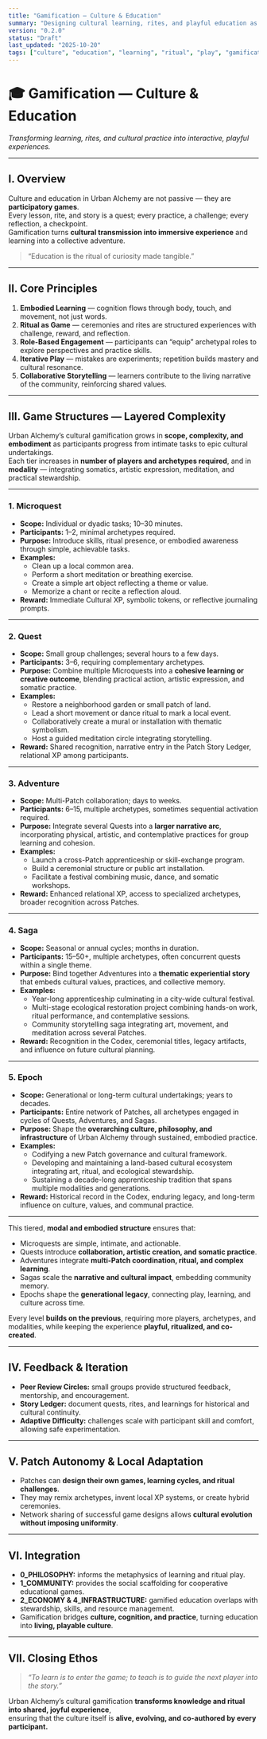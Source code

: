 ```yaml
---
title: "Gamification — Culture & Education"
summary: "Designing cultural learning, rites, and playful education as immersive quests and rituals."
version: "0.2.0"
status: "Draft"
last_updated: "2025-10-20"
tags: ["culture", "education", "learning", "ritual", "play", "gamification"]
---
```


# 🎓 Gamification — Culture & Education
*Transforming learning, rites, and cultural practice into interactive, playful experiences.*

---

## I. Overview
Culture and education in Urban Alchemy are not passive — they are **participatory games**.  
Every lesson, rite, and story is a quest; every practice, a challenge; every reflection, a checkpoint.  
Gamification turns **cultural transmission into immersive experience** and learning into a collective adventure.

> “Education is the ritual of curiosity made tangible.”

---

## II. Core Principles

1. **Embodied Learning** — cognition flows through body, touch, and movement, not just words.  
2. **Ritual as Game** — ceremonies and rites are structured experiences with challenge, reward, and reflection.  
3. **Role-Based Engagement** — participants can “equip” archetypal roles to explore perspectives and practice skills.  
4. **Iterative Play** — mistakes are experiments; repetition builds mastery and cultural resonance.  
5. **Collaborative Storytelling** — learners contribute to the living narrative of the community, reinforcing shared values.

---

## III. Game Structures — Layered Complexity

Urban Alchemy’s cultural gamification grows in **scope, complexity, and embodiment** as participants progress from intimate tasks to epic cultural undertakings.  
Each tier increases in **number of players and archetypes required**, and in **modality** — integrating somatics, artistic expression, meditation, and practical stewardship.

---

### 1. Microquest
- **Scope:** Individual or dyadic tasks; 10–30 minutes.  
- **Participants:** 1–2, minimal archetypes required.  
- **Purpose:** Introduce skills, ritual presence, or embodied awareness through simple, achievable tasks.  
- **Examples:**  
  - Clean up a local common area.  
  - Perform a short meditation or breathing exercise.  
  - Create a simple art object reflecting a theme or value.  
  - Memorize a chant or recite a reflection aloud.  
- **Reward:** Immediate Cultural XP, symbolic tokens, or reflective journaling prompts.

---

### 2. Quest
- **Scope:** Small group challenges; several hours to a few days.  
- **Participants:** 3–6, requiring complementary archetypes.  
- **Purpose:** Combine multiple Microquests into a **cohesive learning or creative outcome**, blending practical action, artistic expression, and somatic practice.  
- **Examples:**  
  - Restore a neighborhood garden or small patch of land.  
  - Lead a short movement or dance ritual to mark a local event.  
  - Collaboratively create a mural or installation with thematic symbolism.  
  - Host a guided meditation circle integrating storytelling.  
- **Reward:** Shared recognition, narrative entry in the Patch Story Ledger, relational XP among participants.

---

### 3. Adventure
- **Scope:** Multi-Patch collaboration; days to weeks.  
- **Participants:** 6–15, multiple archetypes, sometimes sequential activation required.  
- **Purpose:** Integrate several Quests into a **larger narrative arc**, incorporating physical, artistic, and contemplative practices for group learning and cohesion.  
- **Examples:**  
  - Launch a cross-Patch apprenticeship or skill-exchange program.  
  - Build a ceremonial structure or public art installation.  
  - Facilitate a festival combining music, dance, and somatic workshops.  
- **Reward:** Enhanced relational XP, access to specialized archetypes, broader recognition across Patches.

---

### 4. Saga
- **Scope:** Seasonal or annual cycles; months in duration.  
- **Participants:** 15–50+, multiple archetypes, often concurrent quests within a single theme.  
- **Purpose:** Bind together Adventures into a **thematic experiential story** that embeds cultural values, practices, and collective memory.  
- **Examples:**  
  - Year-long apprenticeship culminating in a city-wide cultural festival.  
  - Multi-stage ecological restoration project combining hands-on work, ritual performance, and contemplative sessions.  
  - Community storytelling saga integrating art, movement, and meditation across several Patches.  
- **Reward:** Recognition in the Codex, ceremonial titles, legacy artifacts, and influence on future cultural planning.

---

### 5. Epoch
- **Scope:** Generational or long-term cultural undertakings; years to decades.  
- **Participants:** Entire network of Patches, all archetypes engaged in cycles of Quests, Adventures, and Sagas.  
- **Purpose:** Shape the **overarching culture, philosophy, and infrastructure** of Urban Alchemy through sustained, embodied practice.  
- **Examples:**  
  - Codifying a new Patch governance and cultural framework.  
  - Developing and maintaining a land-based cultural ecosystem integrating art, ritual, and ecological stewardship.  
  - Sustaining a decade-long apprenticeship tradition that spans multiple modalities and generations.  
- **Reward:** Historical record in the Codex, enduring legacy, and long-term influence on culture, values, and communal practice.

---

This tiered, **modal and embodied structure** ensures that:  
- Microquests are simple, intimate, and actionable.  
- Quests introduce **collaboration, artistic creation, and somatic practice**.  
- Adventures integrate **multi-Patch coordination, ritual, and complex learning**.  
- Sagas scale the **narrative and cultural impact**, embedding community memory.  
- Epochs shape the **generational legacy**, connecting play, learning, and culture across time.

Every level **builds on the previous**, requiring more players, archetypes, and modalities, while keeping the experience **playful, ritualized, and co-created**.

---

## IV. Feedback & Iteration

- **Peer Review Circles:** small groups provide structured feedback, mentorship, and encouragement.  
- **Story Ledger:** document quests, rites, and learnings for historical and cultural continuity.  
- **Adaptive Difficulty:** challenges scale with participant skill and comfort, allowing safe experimentation.

---

## V. Patch Autonomy & Local Adaptation

- Patches can **design their own games, learning cycles, and ritual challenges**.  
- They may remix archetypes, invent local XP systems, or create hybrid ceremonies.  
- Network sharing of successful game designs allows **cultural evolution without imposing uniformity**.

---

## VI. Integration

- **0_PHILOSOPHY:** informs the metaphysics of learning and ritual play.  
- **1_COMMUNITY:** provides the social scaffolding for cooperative educational games.  
- **2_ECONOMY & 4_INFRASTRUCTURE:** gamified education overlaps with stewardship, skills, and resource management.  
- Gamification bridges **culture, cognition, and practice**, turning education into **living, playable culture**.

---

## VII. Closing Ethos

> *“To learn is to enter the game; to teach is to guide the next player into the story.”*

Urban Alchemy’s cultural gamification **transforms knowledge and ritual into shared, joyful experience**,  
ensuring that the culture itself is **alive, evolving, and co-authored by every participant.**
